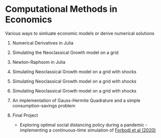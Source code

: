 # Computational Methods in Economics


Various ways to simluate economic models or derive numerical solutions

1. Numerical Derivatives in Julia

2. Simulating the Neoclassical Growth model on a grid

3. Newton-Raphsom in Julia

4. Simulating Neoclassical Growth model on a grid with shocks

5. Simulating Neoclassical Growth model on a grid with shocks

6. Simulating Neoclassical Growth model on a grid with shocks

7. An implementation of Gauss-Hermite Quadrature and a simple consumption-savings problem

8. Final Project
	- Exploring optimal social distancing policy during a pandemic - implementing a continuous-time simulation of [Forbodi et al (2020)](https://www.nber.org/papers/w27059)

